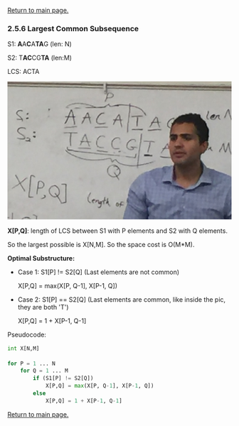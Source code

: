 <a href="../../README.md#2.5.1">Return to main page.</a>

### 2.5.6 Largest Common Subsequence

S1: **A**A**C**A**TA**G   (len: N)

S2: T**AC**CG**TA**     (len:M)

LCS: ACTA 

<img src="./lcs.JPG">

**X[P,Q]**: length of LCS between S1 with P elements and S2 with Q elements.

So the largest possible is X[N,M]. So the space cost is O(M*M).


**Optimal Substructure:**
- Case 1: S1[P] != S2[Q] (Last elements are not common)
  
    X[P,Q] = max(X[P, Q-1], X[P-1, Q])
- Case 2: S1[P] == S2[Q] (Last elements are common, like inside the pic, they are both 'T')
  
    X[P,Q] = 1 + X[P-1, Q-1]

Pseudocode:
```python
int X[N,M]

for P = 1 ... N
    for Q = 1 ... M
        if (S1[P] != S2[Q])
            X[P,Q] = max(X[P, Q-1], X[P-1, Q])
        else
            X[P,Q] = 1 + X[P-1, Q-1]
```


<a href="../../README.md#2.5.1">Return to main page.</a>
